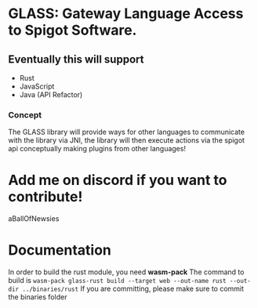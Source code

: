 # GLASS: Gateway Language Access to Spigot Software.

## Eventually this will support
- Rust
- JavaScript
- Java (API Refactor)

### Concept
The GLASS library will provide ways for other languages to communicate with the library via JNI, the library will then execute actions via the spigot api conceptually making plugins from other languages!

# Add me on discord if you want to contribute!
aBallOfNewsies

# Documentation

In order to build the rust module, you need
**wasm-pack**
The command to build is
`wasm-pack glass-rust build --target web --out-name rust --out-dir ../binaries/rust`
If you are committing, please make sure to commit the binaries folder